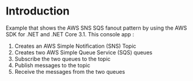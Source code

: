 # Introduction 
Example that shows the AWS SNS SQS fanout pattern by using the AWS SDK for .NET and .NET Core 3.1.
This console app :
1) Creates an AWS Simple Notification (SNS) Topic
2) Creates two AWS Simple Queue Service (SQS) queues
3) Subscribe the two queues to the topic
4) Publish messages to the topic
5) Receive the messages from the two queues

